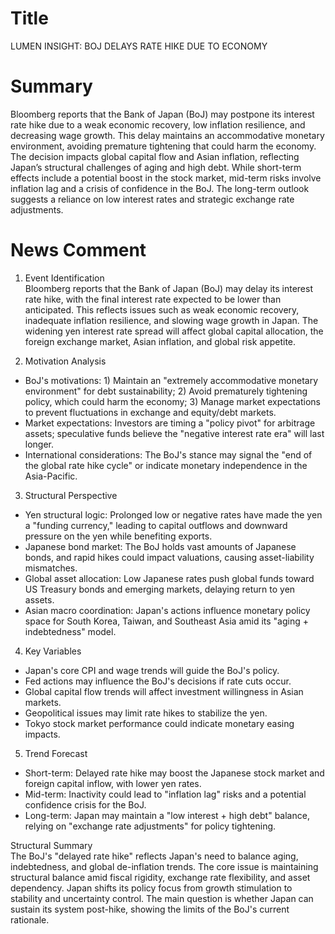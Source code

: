 # Title
LUMEN INSIGHT: BOJ DELAYS RATE HIKE DUE TO ECONOMY

# Summary
Bloomberg reports that the Bank of Japan (BoJ) may postpone its interest rate hike due to a weak economic recovery, low inflation resilience, and decreasing wage growth. This delay maintains an accommodative monetary environment, avoiding premature tightening that could harm the economy. The decision impacts global capital flow and Asian inflation, reflecting Japan’s structural challenges of aging and high debt. While short-term effects include a potential boost in the stock market, mid-term risks involve inflation lag and a crisis of confidence in the BoJ. The long-term outlook suggests a reliance on low interest rates and strategic exchange rate adjustments.

# News Comment
1. Event Identification  
Bloomberg reports that the Bank of Japan (BoJ) may delay its interest rate hike, with the final interest rate expected to be lower than anticipated. This reflects issues such as weak economic recovery, inadequate inflation resilience, and slowing wage growth in Japan. The widening yen interest rate spread will affect global capital allocation, the foreign exchange market, Asian inflation, and global risk appetite.

2. Motivation Analysis  
- BoJ's motivations: 1) Maintain an "extremely accommodative monetary environment" for debt sustainability; 2) Avoid prematurely tightening policy, which could harm the economy; 3) Manage market expectations to prevent fluctuations in exchange and equity/debt markets.  
- Market expectations: Investors are timing a "policy pivot" for arbitrage assets; speculative funds believe the "negative interest rate era" will last longer.  
- International considerations: The BoJ's stance may signal the "end of the global rate hike cycle" or indicate monetary independence in the Asia-Pacific.

3. Structural Perspective  
- Yen structural logic: Prolonged low or negative rates have made the yen a "funding currency," leading to capital outflows and downward pressure on the yen while benefiting exports.  
- Japanese bond market: The BoJ holds vast amounts of Japanese bonds, and rapid hikes could impact valuations, causing asset-liability mismatches.  
- Global asset allocation: Low Japanese rates push global funds toward US Treasury bonds and emerging markets, delaying return to yen assets.  
- Asian macro coordination: Japan's actions influence monetary policy space for South Korea, Taiwan, and Southeast Asia amid its "aging + indebtedness" model.

4. Key Variables  
- Japan's core CPI and wage trends will guide the BoJ's policy.  
- Fed actions may influence the BoJ's decisions if rate cuts occur.  
- Global capital flow trends will affect investment willingness in Asian markets.  
- Geopolitical issues may limit rate hikes to stabilize the yen.  
- Tokyo stock market performance could indicate monetary easing impacts.

5. Trend Forecast  
- Short-term: Delayed rate hike may boost the Japanese stock market and foreign capital inflow, with lower yen rates.  
- Mid-term: Inactivity could lead to "inflation lag" risks and a potential confidence crisis for the BoJ.  
- Long-term: Japan may maintain a "low interest + high debt" balance, relying on "exchange rate adjustments" for policy tightening.

Structural Summary  
The BoJ's "delayed rate hike" reflects Japan's need to balance aging, indebtedness, and global de-inflation trends. The core issue is maintaining structural balance amid fiscal rigidity, exchange rate flexibility, and asset dependency. Japan shifts its policy focus from growth stimulation to stability and uncertainty control. The main question is whether Japan can sustain its system post-hike, showing the limits of the BoJ's current rationale.
